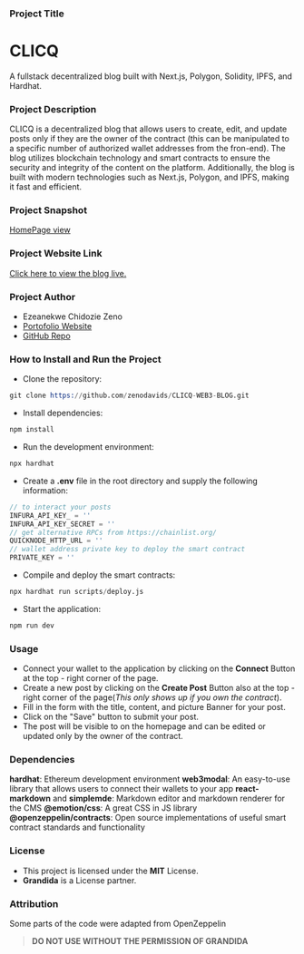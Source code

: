 ### Project Title

# CLICQ

A fullstack decentralized blog built with Next.js, Polygon, Solidity, IPFS, and Hardhat.

### Project Description

CLICQ is a decentralized blog that allows users to create, edit, and update posts only if they are the owner of the contract (this can be manipulated to a specific number of authorized wallet addresses from the fron-end). The blog utilizes blockchain technology and smart contracts to ensure the security and integrity of the content on the platform. Additionally, the blog is built with modern technologies such as Next.js, Polygon, and IPFS, making it fast and efficient.

### Project Snapshot

[HomePage view](https://media.licdn.com/dms/image/D4D2CAQHtA-RYTB8tiw/comment-image-shrink_8192_1280/0/1674243142221?e=1674849600&v=beta&t=FAafD6VR4BchMuM5YoFs1FF4ZSgFF9Nsp7D-oi15I4M)

### Project Website Link

[Click here to view the blog live.](https://clicq-web3-magazine.vercel.app/)

### Project Author

- Ezeanekwe Chidozie Zeno
- [Portofolio Website](https://chidozietech.netlify.app/)
- [GitHub Repo](https://github.com/zenodavids)

### How to Install and Run the Project

- Clone the repository:

```s
git clone https://github.com/zenodavids/CLICQ-WEB3-BLOG.git
```

- Install dependencies:

```s
npm install
```

- Run the development environment:

```s
npx hardhat
```

- Create a **.env** file in the root directory and supply the following information:

```js
// to interact your posts
INFURA_API_KEY_ = ''
INFURA_API_KEY_SECRET = ''
// get alternative RPCs from https://chainlist.org/
QUICKNODE_HTTP_URL = ''
// wallet address private key to deploy the smart contract
PRIVATE_KEY = ''
```

- Compile and deploy the smart contracts:

```s
npx hardhat run scripts/deploy.js
```

- Start the application:

```s
npm run dev
```

### Usage

- Connect your wallet to the application by clicking on the **Connect** Button at the top - right corner of the page.
- Create a new post by clicking on the **Create Post** Button also at the top - right corner of the page(_This only shows up if you own the contract_).
- Fill in the form with the title, content, and picture Banner for your post.
- Click on the "Save" button to submit your post.
- The post will be visible to on the homepage and can be edited or updated only by the owner of the contract.

### Dependencies

**hardhat**: Ethereum development environment
**web3modal**: An easy-to-use library that allows users to connect their wallets to your app
**react-markdown** and **simplemde**: Markdown editor and markdown renderer for the CMS
**@emotion/css**: A great CSS in JS library
**@openzeppelin/contracts**: Open source implementations of useful smart contract standards and functionality

### License

- This project is licensed under the **MIT** License.
- **Grandida** is a License partner.

### Attribution

Some parts of the code were adapted from OpenZeppelin

> **DO NOT USE WITHOUT THE PERMISSION OF GRANDIDA**
